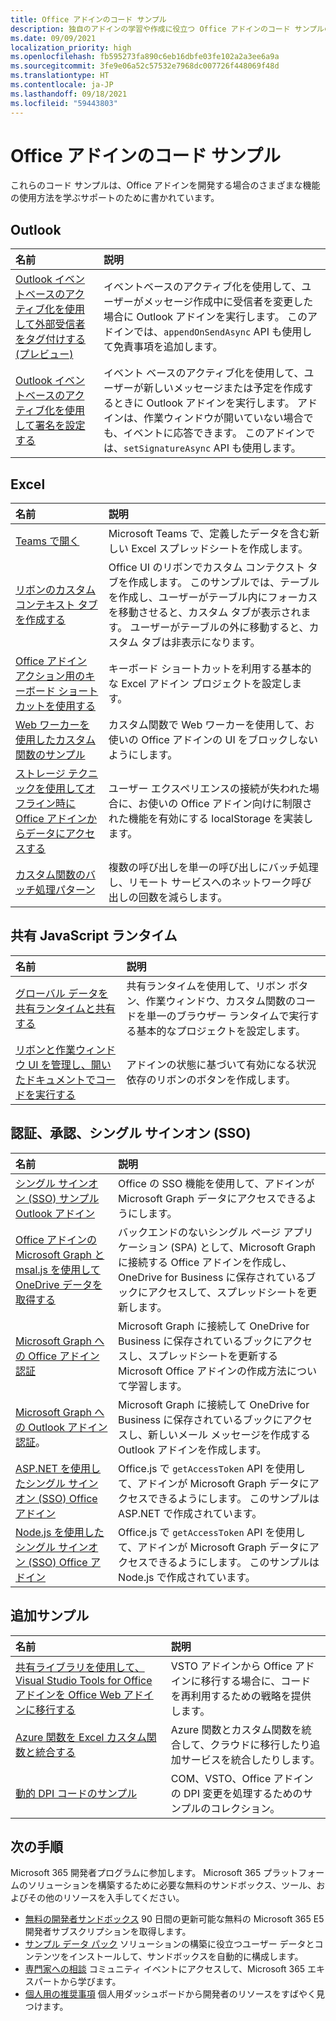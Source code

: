 ```yaml
---
title: Office アドインのコード サンプル
description: 独自のアドインの学習や作成に役立つ Office アドインのコード サンプルの一覧。
ms.date: 09/09/2021
localization_priority: high
ms.openlocfilehash: fb595273fa890c6eb16dbfe03fe102a2a3ee6a9a
ms.sourcegitcommit: 3fe9e06a52c57532e7968dc007726f448069f48d
ms.translationtype: HT
ms.contentlocale: ja-JP
ms.lasthandoff: 09/18/2021
ms.locfileid: "59443803"
---
```

# <a name="office-add-in-code-samples"></a>Office アドインのコード サンプル

これらのコード サンプルは、Office アドインを開発する場合のさまざまな機能の使用方法を学ぶサポートのために書かれています。

## <a name="outlook"></a>Outlook

| 名前                | 説明         |
|:--------------------|:--------------------|
| [Outlook イベントベースのアクティブ化を使用して外部受信者をタグ付けする (プレビュー)](/samples/officedev/pnp-officeaddins/outlook-add-in-tag-external-recipients) | イベントベースのアクティブ化を使用して、ユーザーがメッセージ作成中に受信者を変更した場合に Outlook アドインを実行します。 このアドインでは、`appendOnSendAsync` API も使用して免責事項を追加します。 |
| [Outlook イベントベースのアクティブ化を使用して署名を設定する](/samples/officedev/pnp-officeaddins/outlook-add-in-set-signature/) | イベント ベースのアクティブ化を使用して、ユーザーが新しいメッセージまたは予定を作成するときに Outlook アドインを実行します。 アドインは、作業ウィンドウが開いていない場合でも、イベントに応答できます。 このアドインでは、`setSignatureAsync` API も使用します。 |

## <a name="excel"></a>Excel

| 名前                | 説明         |
|:--------------------|:--------------------|
| [Teams で開く](/samples/officedev/pnp-officeaddins/office-excel-add-in-open-in-teams/) | Microsoft Teams で、定義したデータを含む新しい Excel スプレッドシートを作成します。|
| [リボンのカスタム コンテキスト タブを作成する](/samples/officedev/pnp-officeaddins/office-add-in-contextual-tabs/) | Office UI のリボンでカスタム コンテクスト タブを作成します。 このサンプルでは、テーブルを作成し、ユーザーがテーブル内にフォーカスを移動させると、カスタム タブが表示されます。 ユーザーがテーブルの外に移動すると、カスタム タブは非表示になります。 |
| [Office アドイン アクション用のキーボード ショートカットを使用する](/samples/officedev/pnp-officeaddins/office-add-in-keyboard-shortcuts) | キーボード ショートカットを利用する基本的な Excel アドイン プロジェクトを設定します。 |
| [Web ワーカーを使用したカスタム関数のサンプル](/samples/officedev/pnp-officeaddins/excel-custom-function-web-worker-pattern/) | カスタム関数で Web ワーカーを使用して、お使いの Office アドインの UI をブロックしないようにします。 |
| [ストレージ テクニックを使用してオフライン時に Office アドインからデータにアクセスする](/samples/officedev/pnp-officeaddins/use-storage-techniques-to-access-data-from-an-office-add-in-when-offline/) | ユーザー エクスペリエンスの接続が失われた場合に、お使いの Office アドイン向けに制限された機能を有効にする localStorage を実装します。 |
| [カスタム関数のバッチ処理パターン](/samples/officedev/pnp-officeaddins/excel-custom-function-batching-pattern/)| 複数の呼び出しを単一の呼び出しにバッチ処理し、リモート サービスへのネットワーク呼び出しの回数を減らします。|

## <a name="shared-javascript-runtime"></a>共有 JavaScript ランタイム

| 名前                | 説明         |
|:--------------------|:--------------------|
[グローバル データを共有ランタイムと共有する](/samples/officedev/pnp-officeaddins/office-add-in-shared-runtime-global-data/) | 共有ランタイムを使用して、リボン ボタン、作業ウィンドウ、カスタム関数のコードを単一のブラウザー ランタイムで実行する基本的なプロジェクトを設定します。 |
| [リボンと作業ウィンドウ UI を管理し、開いたドキュメントでコードを実行する](/samples/officedev/pnp-officeaddins/office-add-in-ribbon-task-pane-ui/) | アドインの状態に基づいて有効になる状況依存のリボンのボタンを作成します。 |

## <a name="authentication-authorization-and-single-sign-on-sso"></a>認証、承認、シングル サインオン (SSO)

| 名前                | 説明         |
|:--------------------|:--------------------|
| [シングル サインオン (SSO) サンプル Outlook アドイン](/samples/officedev/pnp-officeaddins/outlook-add-in-sso-aspnet/) | Office の SSO 機能を使用して、アドインが Microsoft Graph データにアクセスできるようにします。|
| [Office アドインの Microsoft Graph と msal.js を使用して OneDrive データを取得する](/samples/officedev/pnp-officeaddins/office-add-in-auth-graph-react/) | バックエンドのないシングル ページ アプリケーション (SPA) として、Microsoft Graph に接続する Office アドインを作成し、OneDrive for Business に保存されているブックにアクセスして、スプレッドシートを更新します。  |
| [Microsoft Graph への Office アドイン認証](/samples/officedev/pnp-officeaddins/office-add-in-auth-aspnet-graph/) | Microsoft Graph に接続して OneDrive for Business に保存されているブックにアクセスし、スプレッドシートを更新する Microsoft Office アドインの作成方法について学習します。 |
| [Microsoft Graph への Outlook アドイン認証](/samples/officedev/pnp-officeaddins/outlook-add-in-auth-aspnet-graph/)。 | Microsoft Graph に接続して OneDrive for Business に保存されているブックにアクセスし、新しいメール メッセージを作成する Outlook アドインを作成します。 |
| [ASP.NET を使用したシングル サインオン (SSO) Office アドイン](/samples/officedev/pnp-officeaddins/office-add-in-sso-aspnet/) | Office.js で `getAccessToken` API を使用して、アドインが Microsoft Graph データにアクセスできるようにします。 このサンプルは ASP.NET で作成されています。 |
| [Node.js を使用したシングル サインオン (SSO) Office アドイン](/samples/officedev/pnp-officeaddins/office-add-in-sso-nodejs/) | Office.js で `getAccessToken` API を使用して、アドインが Microsoft Graph データにアクセスできるようにします。 このサンプルは Node.js で作成されています。|

## <a name="additional-samples"></a>追加サンプル

| 名前                | 説明         |
|:--------------------|:--------------------|
|[共有ライブラリを使用して、Visual Studio Tools for Office アドインを Office Web アドインに移行する](/samples/officedev/pnp-officeaddins/vsto-shared-library-excel/) |VSTO アドインから Office アドインに移行する場合に、コードを再利用するための戦略を提供します。 |
| [Azure 関数を Excel カスタム関数と統合する](/samples/officedev/pnp-officeaddins/azure-function-with-excel-custom-function/) | Azure 関数とカスタム関数を統合して、クラウドに移行したり追加サービスを統合したりします。 |
|[動的 DPI コードのサンプル](/samples/officedev/pnp-officeaddins/dynamic-dpi-code-samples/) |COM、VSTO、Office アドインの DPI 変更を処理するためのサンプルのコレクション。 |

## <a name="next-steps"></a>次の手順

Microsoft 365 開発者プログラムに参加します。 Microsoft 365 プラットフォームのソリューションを構築するために必要な無料のサンドボックス、ツール、およびその他のリソースを入手してください。

- [無料の開発者サンドボックス](https://developer.microsoft.com/microsoft-365/dev-program#Subscription) 90 日間の更新可能な無料の Microsoft 365 E5 開発者サブスクリプションを取得します。
- [サンプル データ パック](https://developer.microsoft.com/microsoft-365/dev-program#Sample) ソリューションの構築に役立つユーザー データとコンテンツをインストールして、サンドボックスを自動的に構成します。
- [専門家への相談](https://developer.microsoft.com/microsoft-365/dev-program#Experts) コミュニティ イベントにアクセスして、Microsoft 365 エキスパートから学びます。
- [個人用の推奨事項](https://developer.microsoft.com/microsoft-365/dev-program#Recommendations) 個人用ダッシュボードから開発者のリソースをすばやく見つけます。
